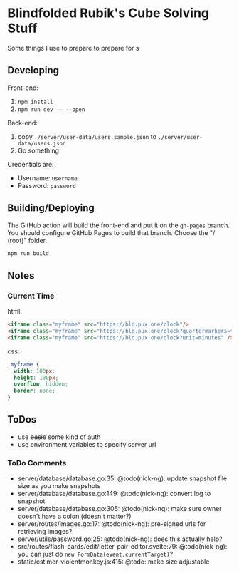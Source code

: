 # Blindfolded Rubik's Cube Solving Stuff

Some things I use to prepare to prepare for s

## Developing

Front-end:

1. `npm install`
2. `npm run dev -- --open`

Back-end:

1. copy `./server/user-data/users.sample.json` to `./server/user-data/users.json`
2. Go something

Credentials are:
- Username: `username`
- Password: `password`

## Building/Deploying

The GitHub action will build the front-end and put it on the `gh-pages` branch. You should configure GitHub Pages to build that branch. Choose the "/ (root)" folder.

```bash
npm run build
```

## Notes

### Current Time

html:
```html
<iframe class="myframe" src="https://bld.pux.one/clock"/>
<iframe class="myframe" src="https://bld.pux.one/clock?quartermarkers=true"/>
<iframe class="myframe" src="https://bld.pux.one/clock?unit=minutes" />
```

css:
```css
.myframe {
  width: 100px;
  height: 100px;
  overflow: hidden;
  border: none;
}
```

## ToDos

- use ~~basic~~ some kind of auth
- use environment variables to specify server url

### ToDo Comments

- server/database/database.go:35: @todo(nick-ng): update snapshot file size as you make snapshots
- server/database/database.go:149: @todo(nick-ng): convert log to snapshot
- server/database/database.go:305: @todo(nick-ng): make sure owner doesn't have a colon (doesn't matter?)
- server/routes/images.go:17: @todo(nick-ng): pre-signed urls for retrieving images?
- server/utils/password.go:25: @todo(nick-ng): does this actually help?
- src/routes/flash-cards/edit/letter-pair-editor.svelte:79: @todo(nick-ng): you can just do `new FormData(event.currentTarget)`?
- static/cstimer-violentmonkey.js:415: @todo: make size adjustable
